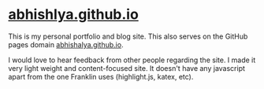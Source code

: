 # [abhishlya.github.io](https://abhishalya.github.io)

This is my personal portfolio and blog site. This also serves on the GitHub pages domain
[abhishalya.github.io](https://abhishalya.github.io).

I would love to hear feedback from other people regarding the site. I made it
very light weight and content-focused site. It doesn't have any javascript
apart from the one Franklin uses (highlight.js, katex, etc).
